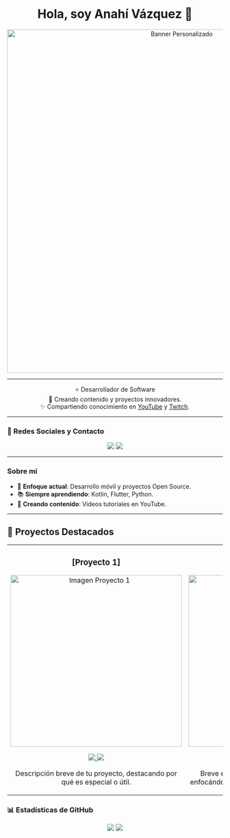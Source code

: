 <h1 align="center">Hola, soy Anahí Vázquez 👋</h1>

<p align="center">
  <img src="https://i.imgur.com/19a4nxB.png" alt="Banner Personalizado" width="800px">
</p>

---

<p align="center">
  ⭐ Desarrollador de Software <br>
  🚀 Creando contenido y proyectos innovadores. <br>
  ✨ Compartiendo conocimiento en <a href="https://tu_youtube.com">YouTube</a> y <a href="https://tu_twitch.com">Twitch</a>. <br>
</p>

---

### 🔗 Redes Sociales y Contacto
<p align="center">
  <a href="mailto:05centella@gmail.com"><img src="https://img.shields.io/badge/Gmail-D14836?style=for-the-badge&logo=gmail&logoColor=white"></a>
  <a href="www.linkedin.com/in/anahi-vp" target="_blank"><img src="https://img.shields.io/badge/LinkedIn-0077B5?style=for-the-badge&logo=linkedin&logoColor=white"></a>
</p>

---

### Sobre mí
- 🎯 **Enfoque actual**: Desarrollo móvil y proyectos Open Source.
- 📚 **Siempre aprendiendo**: Kotlin, Flutter, Python.
- 🎥 **Creando contenido**: Videos tutoriales en YouTube.

---

## 🌟 Proyectos Destacados

<table>
<tr>
<td width="50%">
<h3 align="center">[Proyecto 1]</h3>
<div align="center">
<a href="https://github.com/TUPROYECTO" target="_blank"><img src="https://i.imgur.com/IMAGEN_PROYECTO1.png" width="400" alt="Imagen Proyecto 1"></a>
<p>
<a href="https://github.com/TUPROYECTO" target="_blank">
<img src="https://img.shields.io/badge/C%C3%93DIGO-ff9?style=for-the-badge&logo=github&logoColor=black">
</a>
<a href="https://youtu.be/ENLACE_VIDEO" target="_blank">
<img src="https://img.shields.io/badge/-YouTube-green?style=for-the-badge&color=fbfc40">
</a>
</p>
<p>Descripción breve de tu proyecto, destacando por qué es especial o útil.</p>
</div>
</td>

<td width="50%">
<h3 align="center">[Proyecto 2]</h3>
<div align="center">
<a href="https://github.com/TUPROYECTO2" target="_blank"><img src="https://i.imgur.com/IMAGEN_PROYECTO2.png" width="400" alt="Imagen Proyecto 2"></a>
<p>
<a href="https://github.com/TUPROYECTO2" target="_blank">
<img src="https://img.shields.io/badge/C%C3%93DIGO-80ffaa?style=for-the-badge&logo=github&logoColor=black">
</a>
<a href="https://youtu.be/ENLACE_VIDEO2" target="_blank">
<img src="https://img.shields.io/badge/-YouTube-green?style=for-the-badge&color=3fFD7f">
</a>
</p>
<p>Breve explicación sobre tu segundo proyecto, enfocándote en su impacto o características únicas.</p>
</div>
</td>
</tr>
</table>

### 📊 Estadísticas de GitHub
<p align="center">
  <img src="https://github-readme-stats.vercel.app/api?username=Centella126&show_icons=true&theme=radical">
  <img src="https://github-readme-stats.vercel.app/api/top-langs/?username=Centella126&layout=compact&theme=radical">
</p>


